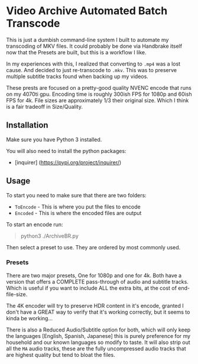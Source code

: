 # Video Archive Automated Batch Transcode

This is just a dumbish command-line system I built to automate my transcoding
of MKV files. It could probably be done via Handbrake itself now that the 
Presets are built, but this is a workflow I like.

In my experiences with this, I realized that converting to `.mp4` was a lost
cause. And decided to just re-transcode to `.mkv`. This was to preserve multiple
subtitle tracks found when backing up my videos.

These prests are focused on a pretty-good quality NVENC encode that runs on my
4070ti gpu. Encoding time is roughly 300ish FPS for 1080p and 60ish FPS for 4k.
File sizes are approximately 1/3 their original size. Which I think is a fair
tradeoff in Size/Quality.

## Installation
Make sure you have Python 3 installed.

You will also need to install the python packages:
- [inquirer] (https://pypi.org/project/inquirer/)

## Usage
To start you need to make sure that there are two folders:
- `ToEncode` - This is where you put the files to encode
- `Encoded` - This is where the encoded files are output

To start an encode run:
> python3 ./ArchiveBR.py

Then select a preset to use. They are ordered by most commonly used.

### Presets
There are two major presets, One for 1080p and one for 4k. Both have a version
that offers a COMPLETE pass-through of audio and subtitle tracks. Which is useful
if you want to include ALL the extra bits, at the cost of end-file-size.

The 4K encoder will try to preserve HDR content in it's encode, granted I don't
have a GREAT way to verify that it's working correctly, but it seems to kinda 
be working...

There is also a Reduced Audio/Subtitle option for both, which will only keep the
languages [English, Spanish, Japanese] this is purely preference for my household
and our known languages so modify to taste. It will also strip out all the `MA`
audio tracks, these are the fully uncompressed audio tracks that are highest quality but
tend to bloat the files. 
